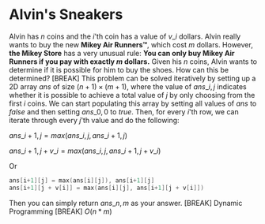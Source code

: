 # Alvin's Sneakers
Alvin has $n$ coins and the $i$'th coin has a value of $v\_i$ dollars. Alvin really wants to buy the new **Mikey Air Runners™**, which cost $m$ dollars. However, **the Mikey Store** has a very unusual rule: **You can only buy Mikey Air Runners if you pay with exactly $m$ dollars.** Given his $n$ coins, Alvin wants to determine if it is possible for him to buy the shoes. How can this be determined?
[BREAK]
This problem can be solved iteratively by setting up a 2D array $ans$ of size $(n+1) \times (m+1)$, where the value of $ans\_{i,j}$ indicates whether it is possible to achieve a total value of $j$ by only choosing from the first $i$ coins. We can start populating this array by setting all values of $ans$ to $false$ and then setting $ans\_{0,0}$ to $true$. Then, for every $i$'th row, we can iterate through every $j$'th value and do the following:


$ans\_{i+1,j} = max(ans\_{i,j} , ans\_{i+1,j})$

$ans\_{i+1,j + v\_i} = max(ans\_{i,j}, ans\_{i+1,j + v\_i})$

Or

```cpp
ans[i+1][j] = max(ans[i][j]), ans[i+1][j]
ans[i+1][j + v[i]] = max(ans[i][j], ans[i+1][j + v[i]])
```

Then you can simply return $ans\_{n,m}$ as your answer.
[BREAK]
Dynamic Programming
[BREAK]
$O(n*m)$